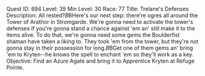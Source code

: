 Quest ID: 694
Level: 39
Min Level: 30
Race: 77
Title: Trelane's Defenses
Description: All rested?$B$BHere's our next step: there're ogres all around the Tower of Arathor in Stromgarde. We're gonna need to activate the tower's defenses if you're gonna stand a chance against 'em an' still make it to the items alive. To do that, we're gonna need some gems the Boulderfist shaman have taken a liking to. They took 'em from the tower, but they're not gonna stay in their possession for long.$B$BGet one of them gems an' bring 'em to Kryten--he knows the spell to enchant 'em so they'll work as a key.
Objective: Find an Azure Agate and bring it to Apprentice Kryten at Refuge Pointe.
